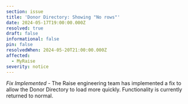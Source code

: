 ```yaml
---
section: issue
title: 'Donor Directory: Showing "No rows"'
date: 2024-05-17T19:00:00.000Z
resolved: true
draft: false
informational: false
pin: false
resolvedWhen: 2024-05-20T21:00:00.000Z
affected:
  - MyRaise
severity: notice
---
```

*F﻿ix Implemented -* The Raise engineering team has implemented a fix to allow the Donor Directory to load more quickly. Functionality is currently returned to normal.